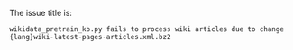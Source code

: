 The issue title is:

```text
wikidata_pretrain_kb.py fails to process wiki articles due to change {lang}wiki-latest-pages-articles.xml.bz2
```
